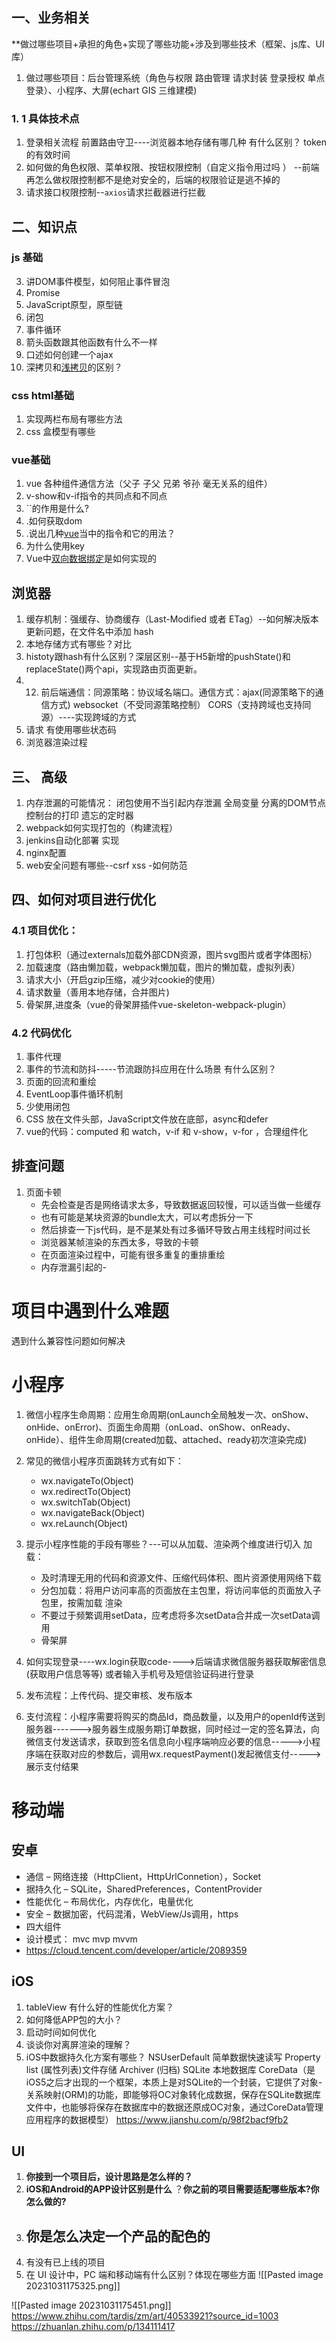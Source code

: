 
## 一、业务相关
**做过哪些项目+承担的角色+实现了哪些功能+涉及到哪些技术（框架、js库、UI库）
 1. 做过哪些项目：后台管理系统（角色与权限 路由管理  请求封装  登录授权 单点登录）、小程序、大屏(echart GIS  三维建模)

### 1. 1 具体技术点
1. 登录相关流程     前置路由守卫----浏览器本地存储有哪几种 有什么区别？  token的有效时间     
2. 如何做的角色权限、菜单权限、按钮权限控制（自定义指令用过吗 ） --前端再怎么做权限控制都不是绝对安全的，后端的权限验证是逃不掉的
3. 请求接口权限控制--`axios`请求拦截器进行拦截

## 二、知识点

### js 基础
3. 讲DOM事件模型，如何阻止事件冒泡
4. Promise
5. JavaScript原型，原型链
6. 闭包
7. 事件循环
8. 箭头函数跟其他函数有什么不一样
9. 口述如何创建一个ajax
10. 深拷贝和[浅拷贝](https://www.zhihu.com/search?q=%E6%B5%85%E6%8B%B7%E8%B4%9D&search_source=Entity&hybrid_search_source=Entity&hybrid_search_extra=%7B%22sourceType%22%3A%22article%22%2C%22sourceId%22%3A%22151728272%22%7D)的区别？
### css  html基础
1. 实现两栏布局有哪些方法
2. css 盒模型有哪些

### vue基础
1. vue 各种组件通信方法（父子 子父 兄弟 爷孙 毫无关系的组件） 
3. v-show和v-if指令的共同点和不同点  
4. ``<keep-alive></keep-alive>的作用是什么?  
5. .如何获取dom  
6. .说出几种[vue](https://www.zhihu.com/search?q=vue&search_source=Entity&hybrid_search_source=Entity&hybrid_search_extra=%7B%22sourceType%22%3A%22article%22%2C%22sourceId%22%3A%22151728272%22%7D)当中的指令和它的用法？  
7. 为什么使用key
8. Vue中[双向数据绑定](https://www.zhihu.com/search?q=%E5%8F%8C%E5%90%91%E6%95%B0%E6%8D%AE%E7%BB%91%E5%AE%9A&search_source=Entity&hybrid_search_source=Entity&hybrid_search_extra=%7B%22sourceType%22%3A%22article%22%2C%22sourceId%22%3A%22151728272%22%7D)是如何实现的
  

## 浏览器
1. 缓存机制：强缓存、协商缓存（Last-Modified 或者 ETag）--如何解决版本更新问题，在文件名中添加 hash
2. 本地存储方式有哪些？对比
3. histoty跟hash有什么区别？深层区别--基于H5新增的pushState()和replaceState()两个api，实现路由页面更新。
4. 12. 前后端通信：同源策略：协议域名端口。通信方式：ajax(同源策略下的通信方式) websocket（不受同源策略控制） CORS（支持跨域也支持同源）----实现跨域的方式
5. 请求  有使用哪些状态码
6. 浏览器渲染过程
## 三、 高级
1. 内存泄漏的可能情况： 闭包使用不当引起内存泄漏 全局变量 分离的DOM节点 控制台的打印 遗忘的定时器
2. webpack如何实现打包的（构建流程）
3. jenkins自动化部署 实现
4. nginx配置
5. web安全问题有哪些--csrf  xss -如何防范

## 四、如何对项目进行优化
### 4.1 项目优化：

1. 打包体积（通过externals加载外部CDN资源，图片svg图片或者字体图标）
2. 加载速度（路由懒加载，webpack懒加载，图片的懒加载，虚拟列表）
3. 请求大小（开启gzip压缩，减少对cookie的使用）
4. 请求数量（善用本地存储，合并图片)
5. 骨架屏,进度条（vue的骨架屏插件vue-skeleton-webpack-plugin）

### 4.2 代码优化
1. 事件代理
2. 事件的节流和防抖-----节流跟防抖应用在什么场景   有什么区别？
3. 页面的回流和重绘
4. EventLoop事件循环机制
5. 少使用闭包
6. CSS 放在文件头部，JavaScript文件放在底部，async和defer
7. vue的代码：computed 和 watch，v-if 和 v-show，v-for ，合理组件化

## 排查问题
1. 页面卡顿
	- 先会检查是否是网络请求太多，导致数据返回较慢，可以适当做一些缓存
	- 也有可能是某块资源的bundle太大，可以考虑拆分一下
	- 然后排查一下js代码，是不是某处有过多循环导致占用主线程时间过长
	- 浏览器某帧渲染的东西太多，导致的卡顿
	- 在页面渲染过程中，可能有很多重复的重排重绘
	- 内存泄漏引起的-


# 项目中遇到什么难题
遇到什么兼容性问题如何解决


# 小程序
1. 微信小程序生命周期：应用生命周期(onLaunch全局触发一次、onShow、onHide、onError)、页面生命周期（onLoad、onShow、onReady、onHide）、组件生命周期(created加载、attached、ready初次渲染完成)

2. 常见的微信小程序页面跳转方式有如下：
	- wx.navigateTo(Object)
	- wx.redirectTo(Object)
	- wx.switchTab(Object)
	- wx.navigateBack(Object)
	- wx.reLaunch(Object)
3. 提示小程序性能的手段有哪些？---可以从加载、渲染两个维度进行切入
	加载：
	 - 及时清理无用的代码和资源文件、压缩代码体积、图片资源使用网络下载
	- 分包加载：将用户访问率高的页面放在主包里，将访问率低的页面放入子包里，按需加载
	渲染
	-  不要过于频繁调用setData，应考虑将多次setData合并成一次setData调用
	- 骨架屏
4. 如何实现登录----wx.login获取code---->后端请求微信服务器获取解密信息(获取用户信息等等) 或者输入手机号及短信验证码进行登录
5. 发布流程：上传代码、提交审核、发布版本
6. 支付流程：小程序需要将购买的商品Id，商品数量，以及用户的openId传送到服务器------->服务器生成服务期订单数据，同时经过一定的签名算法，向微信支付发送请求，获取到签名信息向小程序端响应必要的信息----->小程序端在获取对应的参数后，调用wx.requestPayment()发起微信支付----->展示支付结果
# 移动端
## 安卓
- 通信 – 网络连接（HttpClient，HttpUrlConnetion），Socket
- 据持久化 – SQLite，SharedPreferences，ContentProvider
- 性能优化 – 布局优化，内存优化，电量优化
- 安全 – 数据加密，代码混淆，WebView/Js调用，https
- 四大组件
- 设计模式： mvc mvp mvvm
- https://cloud.tencent.com/developer/article/2089359
## iOS
1. tableView 有什么好的性能优化方案？
2. 如何降低APP包的大小？
3. 启动时间如何优化
4. 谈谈你对离屏渲染的理解？
5. iOS中数据持久化方案有哪些？
	NSUserDefault 简单数据快速读写
	Property list (属性列表)文件存储
	Archiver (归档)
	SQLite 本地数据库
	CoreData（是iOS5之后才出现的一个框架，本质上是对SQLite的一个封装，它提供了对象-关系映射(ORM)的功能，即能够将OC对象转化成数据，保存在SQLite数据库文件中，也能够将保存在数据库中的数据还原成OC对象，通过CoreData管理应用程序的数据模型）
https://www.jianshu.com/p/98f2bacf9fb2


## UI
1. **你接到一个项目后，设计思路是怎么样的？**
2. **iOS和Android的APP设计区别是什么** ？**你之前的项目需要适配哪些版本?你怎么做的?**
3. ## **你是怎么决定一个产品的配色的**
4. 有没有已上线的项目
5. 在 UI 设计中，PC 端和移动端有什么区别？体现在哪些方面
![[Pasted image 20231031175325.png]]

![[Pasted image 20231031175451.png]]
https://www.zhihu.com/tardis/zm/art/40533921?source_id=1003
https://zhuanlan.zhihu.com/p/134111417